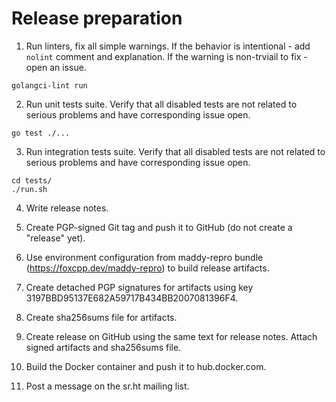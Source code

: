 # Release preparation

1. Run linters, fix all simple warnings. If the behavior is intentional - add
`nolint` comment and explanation. If the warning is non-trviail to fix - open
an issue.
```
golangci-lint run
```

2. Run unit tests suite. Verify that all disabled tests are not related to
   serious problems and have corresponding issue open.
```
go test ./...
```

3. Run integration tests suite. Verify that all disabled tests are not related
   to serious problems and have corresponding issue open.
```
cd tests/
./run.sh
```

4. Write release notes.

5. Create PGP-signed Git tag and push it to GitHub (do not create a "release"
   yet).

5. Use environment configuration from maddy-repro bundle
   (https://foxcpp.dev/maddy-repro) to build release artifacts.

6. Create detached PGP signatures for artifacts using key
   3197BBD95137E682A59717B434BB2007081396F4.

7. Create sha256sums file for artifacts.

8. Create release on GitHub using the same text for
   release notes. Attach signed artifacts and sha256sums file.

9. Build the Docker container and push it to hub.docker.com.

10. Post a message on the sr.ht mailing list.
